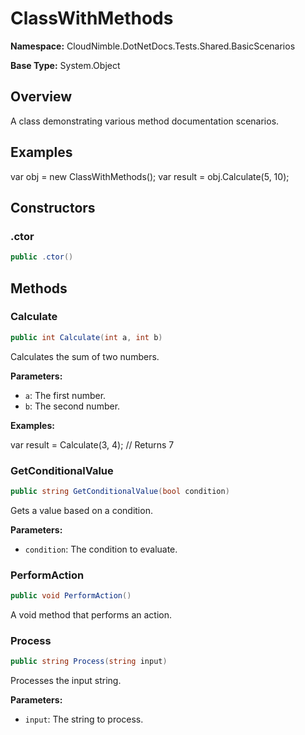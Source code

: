 # ClassWithMethods

**Namespace:** CloudNimble.DotNetDocs.Tests.Shared.BasicScenarios

**Base Type:** System.Object

## Overview

A class demonstrating various method documentation scenarios.

## Examples

var obj = new ClassWithMethods();
            var result = obj.Calculate(5, 10);

## Constructors

### .ctor

```csharp
public .ctor()
```

## Methods

### Calculate

```csharp
public int Calculate(int a, int b)
```

Calculates the sum of two numbers.

**Parameters:**

- `a`: The first number.
- `b`: The second number.

**Examples:**

var result = Calculate(3, 4); // Returns 7

### GetConditionalValue

```csharp
public string GetConditionalValue(bool condition)
```

Gets a value based on a condition.

**Parameters:**

- `condition`: The condition to evaluate.

### PerformAction

```csharp
public void PerformAction()
```

A void method that performs an action.

### Process

```csharp
public string Process(string input)
```

Processes the input string.

**Parameters:**

- `input`: The string to process.

